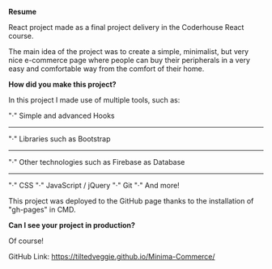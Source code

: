 **Resume**

React project made as a final project delivery in the Coderhouse React course.

The main idea of the project was to create a simple, minimalist, but very nice e-commerce page where people can buy their peripherals in a very easy and comfortable way from the comfort of their home.



**How did you make this project?**

In this project I made use of multiple tools, such as:

  "·" Simple and advanced Hooks
  ***
  "·" Libraries such as Bootstrap
  ***
  "·" Other technologies such as Firebase as Database
  ***
  "·" CSS
  "·" JavaScript / jQuery
  "·" Git
  "·" And more!

This project was deployed to the GitHub page thanks to the installation of "gh-pages" in CMD.



**Can I see your project in production?**

Of course!

GitHub Link: https://tiltedveggie.github.io/Minima-Commerce/
